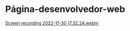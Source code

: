 # Página-desenvolvedor-web

[Screen recording 2022-11-30 17.32.24.webm](https://user-images.githubusercontent.com/109696840/204912679-9e34c0d4-d7fb-4054-9eb1-e34e13fa4623.webm)
